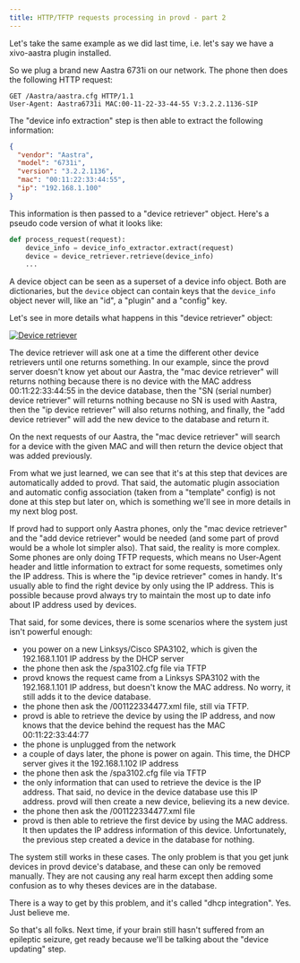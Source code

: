 ```yaml
---
title: HTTP/TFTP requests processing in provd - part 2
---
```


Let's take the same example as we did last time, i.e. let's say we have a xivo-aastra plugin
installed.

So we plug a brand new Aastra 6731i on our network. The phone then does the following HTTP request:

```
GET /Aastra/aastra.cfg HTTP/1.1
User-Agent: Aastra6731i MAC:00-11-22-33-44-55 V:3.2.2.1136-SIP
```

The "device info extraction" step is then able to extract the following information:

```json
{
  "vendor": "Aastra",
  "model": "6731i",
  "version": "3.2.2.1136",
  "mac": "00:11:22:33:44:55",
  "ip": "192.168.1.100"
}
```

This information is then passed to a "device retriever" object. Here's a pseudo code version of what
it looks like:

```python
def process_request(request):
    device_info = device_info_extractor.extract(request)
    device = device_retriever.retrieve(device_info)
    ...
```

A device object can be seen as a superset of a device info object. Both are dictionaries, but the
`device` object can contain keys that the `device_info` object never will, like an "id", a "plugin"
and a "config" key.

Let's see in more details what happens in this "device retriever" object:

[![Device
retriever](/images/blog/provd/device-retriever_m.jpg 'Device retriever, avr. 2012')](/images/blog/provd/device-retriever.png 'Device retriever')

The device retriever will ask one at a time the different other device retrievers until one returns
something. In our example, since the provd server doesn't know yet about our Aastra, the "mac device
retriever" will returns nothing because there is no device with the MAC address 00:11:22:33:44:55 in
the device database, then the "SN (serial number) device retriever" will returns nothing because no
SN is used with Aastra, then the "ip device retriever" will also returns nothing, and finally, the
"add device retriever" will add the new device to the database and return it.

On the next requests of our Aastra, the "mac device retriever" will search for a device with the
given MAC and will then return the device object that was added previously.

From what we just learned, we can see that it's at this step that devices are automatically added to
provd. That said, the automatic plugin association and automatic config association (taken from a
"template" config) is not done at this step but later on, which is something we'll see in more
details in my next blog post.

If provd had to support only Aastra phones, only the "mac device retriever" and the "add device
retriever" would be needed (and some part of provd would be a whole lot simpler also). That said,
the reality is more complex. Some phones are only doing TFTP requests, which means no User-Agent
header and little information to extract for some requests, sometimes only the IP address. This is
where the "ip device retriever" comes in handy. It's usually able to find the right device by only
using the IP address. This is possible because provd always try to maintain the most up to date info
about IP address used by devices.

That said, for some devices, there is some scenarios where the system just isn't powerful enough:

- you power on a new Linksys/Cisco SPA3102, which is given the 192.168.1.101 IP address by the DHCP
  server
- the phone then ask the /spa3102.cfg file via TFTP
- provd knows the request came from a Linksys SPA3102 with the 192.168.1.101 IP address, but doesn't
  know the MAC address. No worry, it still adds it to the device database.
- the phone then ask the /001122334477.xml file, still via TFTP.
- provd is able to retrieve the device by using the IP address, and now knows that the device behind
  the request has the MAC 00:11:22:33:44:77
- the phone is unplugged from the network
- a couple of days later, the phone is power on again. This time, the DHCP server gives it the
  192.168.1.102 IP address
- the phone then ask the /spa3102.cfg file via TFTP
- the only information that can used to retrieve the device is the IP address. That said, no device
  in the device database use this IP address. provd will then create a new device, believing its a
  new device.
- the phone then ask the /001122334477.xml file
- provd is then able to retrieve the first device by using the MAC address. It then updates the IP
  address information of this device. Unfortunately, the previous step created a device in the
  database for nothing.

The system still works in these cases. The only problem is that you get junk devices in provd
device's database, and these can only be removed manually. They are not causing any real harm except
then adding some confusion as to why theses devices are in the database.

There is a way to get by this problem, and it's called "dhcp integration". Yes. Just believe me.

So that's all folks. Next time, if your brain still hasn't suffered from an epileptic seizure, get
ready because we'll be talking about the "device updating" step.
